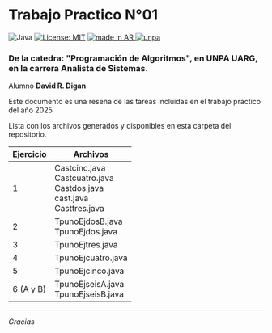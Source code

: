 # Trabajo Practico N°01

![Java](https://badgen.net/badge/Java/codigo/red?icon=java)
[![License: MIT](https://img.shields.io/badge/License-MIT-yellow.svg)](https://opensource.org/licenses/MIT)
<a href="https://github.com/pedromxavier/flag-badges">
    <img src="https://raw.githubusercontent.com/pedromxavier/flag-badges/main/badges/AR.svg" alt="made in AR">
</a>
[![unpa](https://custom-icon-badges.demolab.com/badge/unpa-uarg-blue.svg?logo=unpa_uarg)](https://www.uarg.unpa.edu.ar/)


### De la catedra: "Programación de Algoritmos", en UNPA UARG, en la carrera Analista de Sistemas.

 Alumno **David R. Digan**

Este documento es una reseña de las tareas incluidas en el trabajo practico del año 2025

Lista con los archivos generados y disponibles en esta carpeta del repositorio.

| Ejercicio | Archivos |
| --- | --- |
| 1   | Castcinc.java  <br>Castcuatro.java  <br>Castdos.java  <br>cast.java  <br>Casttres.java |
| 2   | TpunoEjdosB.java  <br>TpunoEjdos.java |
| 3   | TpunoEjtres.java |
| 4   | TpunoEjcuatro.java |
| 5   | TpunoEjcinco.java |
| 6 (A y B) | TpunoEjseisA.java  <br>TpunoEjseisB.java |

* * *

*Gracias*